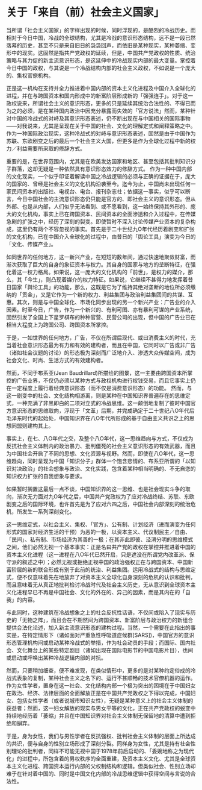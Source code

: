 # 关于「来自（前）社会主义国家」

当所谓「社会主义国家」的字样出现的时候，同时浮现的，是酷烈的冷战历史。而相对于今日中国，冷战的全球结构，尤其是冷战的意识形态结构，远不是一段已然落幕的历史，甚至不只是来自旧日的袅袅回声，而依旧是某种现实，某种萎缩、变形中的现实。这固然是指共产党政权的延续，但是，中国共产党政权的性质、统治策略与其力促的新主流意识形态，是这延伸中的冷战现实内部的最大变量。掌控着今日中国的政权，与其说是一个冷战结构内部的社会主义政权，不如说是一个庞大的、集权官僚机构。

正是这一机构在支持并全力推进着中国内部的资本主义化进程及中国介入全球化的进程，并在与跨国资本和国内形成中的新富阶层形成新的「强强连手」。对于这一政权说来，所谓社会主义的意识形态，更多的只是延续其统治合法性的、不得已而为之的必须，是在某种国内政治中因充分暴露而失效的「官方说法」然而，某种针对中国的冷战式的对峙及其意识形态表述，仍不断出现在与中国相关的国际事物——对我说来，尤其是呈现在关于中国的社会、文化的理解定式和阐释策略之中。作为一种国际政治现实，这种冷战式的对峙与意识形态表述，固然是由于中国作为苏联、东欧剧变之后的最后一个社会主义大国，但更多是作为全球化过程中新的权力／利益需要所采取的修辞方式。

重要的是，在世界范围内，尤其是在欧美发达国家和地区、甚至包括其批判知识分子群落，这却无疑是一种依然具有意识形态效力的修辞方式。 作为一种中国内部的文化现实，一个似乎印证着解读中国之冷战逻辑的必须与正确的证据在于，庞大的国家的、曾经是社会主义的文化机构沿袭至今。迄今为止，中国尚未出现任何一家民间资本的出版社、电视台、电台、报刊杂志社；依据这一事实，似乎可以断言，今日中国社会的主流意识形态仍只能是官方的、即社会主义的意识形态。但从外部、也是从内部，人们似乎无法看到、或不愿看到，这一始终保持其外形的、庞大的文化机构，事实上已在跨国资本、民间资本的全面渗透和介入过程中，在传媒急剧的扩张之中，经历了深刻的裂变。即使暂时不深入讨论传媒产业资本的复杂构成，这里仍有两个不容忽视的事实。首先是于二十世纪九O年代经历着剧变和扩张的文化机构，已在中国介入全球化的过程中，由昔日的「舆论工具」演变为今日的「文化、传媒产业」。

如同世界的任何地方，这一新兴产业，在短短的数年间，通过快速地聚敛财富，而渐次获取了巨大的自身的象征资本与权力。其自身的国家与地方的垄断特征，在强化着这一权力格局。如果说，这一庞大的文化机构的「前世」，是权力的媒介，那么，其「今生」，则凸现着媒介的权力特征。如果说，它继续不甚得力地发挥着昔日国家「舆论工具」的功能，那么，这既是它为了维持其绝对垄断的地位所必须缴纳的「贡金」，又是它作为一个新的权力、利益集团与政治利益集团间的共谋、互惠。其次，则是与中国全球化、市场化同步出现的另一个新兴产业：广告业的介入因素。时至今日，广告，作为一个新兴的、有利可图、亦有暴利可谋的产业系统，固然引发了全国上下星罗棋布的种种官营、民营公司的出现，但中国的广告业已在相当大程度上为跨国公司、跨国资本所掌控。

于是，一如世界的任何地方，广告，不仅在所谓后现代、或曰消费主义的时代，充当着社会意识形态最为有力和有效的建构者，而且在中国，它同时以广告或非广告（诸如社会议题的讨论）的形态极为深刻而广泛地介入、渗透大众传媒空间，成为社会文化、时尚、生活方式的有效建构者。

然而，不同于布系亚(Jean Baudrillard)所描绘的图景，这一主要由跨国资本所掌控的广告业界，不仅仍必须以某种方式与政权机构进行权钱交易，而且它事实上仍在一定程度上履行着经典意识形态（而不仅是消费意识形态）的功能。 然而，与这一剧变中的社会、文化结构相游离，则是某种在中国知识界普遍存在的思维定式，一种充满了非黑即白的二项对立式的冷战思维。这一颠倒地复制了彼时中国官方意识形态的思维取向，浮现于「文革」后期，并完成确定于二十世纪八O年代后毛泽东时代的起始处，中国知识界在八O年代所形成的基于自由主义共识之上的思想同盟则建构其上。

事实上，在七、八O年代之交，及整个八O年代，这一思维趋向与方式，不仅成为反抗社会主义体制内的政治暴力、批判僵死的社会主义意识形态的有效武器，而且为中国社会开启了不同的思想、文化资源与视野。然而，即使在八O年代，这一思维趋向，同时呈现为中国「知识分子」群体一个饱含悲情的、布系亚所谓的「以知识对决政治」的社会想象与政治、文化实践，包含着某种相当明确的、不无自恋的知识权力扩张的自我想象与要求。

如果暂时搁置这最后一点不谈，中国知识界的这一思维、也是社会现实斗争的取向，渐次无力面对九O年代之后，中国共产党政权为了应对冷战终结、苏联、东欧剧变之后的国际环境，也许首先是为了应对六四之后，中国社会内部深刻的统治危机，所发生一系列深刻变化。

这一思维定式，以社会主义、集权、「官方」、公有制、计划经济（进而演变为任何形式的国家对经济生活的干预）为恶的一极，以资本主义、代议制民主／自由、「民间」、私有制、市场经济为其善的一极；在其非此即彼、泾渭分明的思维模式之间，他们必然无视一个基本事实：正是名曰共产党的政权在掌控并推进着中国的资本主义化进程（这一进程在八O年代已然开启，只是遮没在所谓党内改革派、保守派的叙述之中）；必然无视或拒绝正视中国的政治强权正在与跨国资本、中国新富阶层的新的联合形成有别于此前的统治、利益集团。运用冷战式的结构与思维定式，便不仅意味着先在地放弃了对资本主义全球化自身深刻的危机的认识和批判，而且意味着无从真正地批判检讨冷战时代及社会主义历史，无从意识到全球资本主义化进程早已不再是中国社会、文化的外在的、异己的因素，而是其内在的「自我」的内容。

与此同时，这种建筑在冷战想象之上的社会反抗性话语，不仅间或陷入了现实与历史的「无物之阵」，而且会在不期然间为跨国资本、新富阶层与政治权力的新组合提供合法化论述，加入新主流意识形态的建构过程。当然，一个需要在此指出的事实是，在特定情形下（诸如面对严重急性呼吸道症候群\[SARS])，中国官方的意识形态管理机构间或启动某种冷战式的举措，作为社会动员的手段；而国际、国内社会、文化舞台上的某些特定剧目（诸如出现在国际电影节的中国电影片目），也间或启动或呼唤出某种冷战逻辑内部的对抗。

然而，只要稍加细查，便不难发现，在类似情形中，更多的是对某种约定俗成的冷战式表象的复制，某种社会主义之名下的、运行不甚顺畅的技术官僚机器的运作。 作为女性学者，置身在这一社会、文化结构内部一个极为突出的困境在于中国妇女在政治、经济、法律层面的全面解放正是在中国共产党政权之下得以完成，中国妇女、包括女性学者（或者说城市知识女性），无疑是某种意义上的社会主义体制的获益者；然而，这一妇女解放的现实与男女平等的文化，正在共产党政权的蜕变中持续地经历着「萎缩」并且在中国知识界对社会主义体制无保留地的清算中遭到拒绝和摒弃。

于是，身为女性，我们与男性学者在反抗强权、批判社会主义体制的层面上所达成的共识，便与自身的性别立场形成了深刻分裂。同样身为女性，尤其是持有社会性别理论的批判者，同样不可能无视中国于1978年前后启动的、「委婉地称之为现代化」的进程中，所包含着的男权秩序的全面重建，及资本主义文化、尤其是全球资本主义化进程、跨国资本运行内部的父权制结构和逻辑。但类似社会、性别立场却难于在针对着中国的、同时是中国文化内部的冷战思维逻辑中获得空间与言说的合法性。








